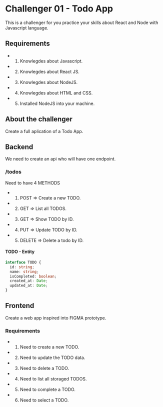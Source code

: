 # Challenger 01 - Todo App

This is a challenger for you practice your skills about React and Node with Javascript language.

## Requirements

- 1. Knowlegdes about Javascript.
- 2. Knowlegdes about React JS.
- 3. Knowlegdes about NodeJS.
- 4. Knowlegdes about HTML and CSS.
- 5. Installed NodeJS into your machine.

## About the challenger

Create a full aplication of a Todo App.

## Backend

We need to create an api who will have one endpoint.

### /todos

Need to have 4 METHODS

- 1. POST => Create a new TODO.
- 2. GET => List all TODOS.
- 3. GET => Show TODO by ID.
- 4. PUT => Update TODO by ID.
- 5. DELETE => Delete a todo by ID.

#### TODO - Entity

```typescript
interface TODO {
  id: string;
  name: string;
  isCompleted: boolean;
  created_at: Date;
  updated_at: Date;
}
```

## Frontend

Create a web app inspired into FIGMA prototype.

### Requirements

- 1. Need to create a new TODO.
- 2. Need to update the TODO data.
- 3. Need to delete a TODO.
- 4. Need to list all storaged TODOS.
- 5. Need to complete a TODO.
- 6. Need to select a TODO.
